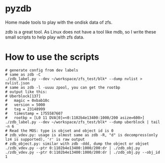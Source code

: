 # pyzdb
Home made tools to play with the ondisk data of zfs.

zdb is a great tool.
As Linux does not have a tool like mdb, so I write these small scripts to help play with zfs data.

# How to use the scripts
```
# generate config from dev labels
# same as zdb -C
./zdb_label.py --dev ~/workspace/zfs_test/blk* --dump nvlist > nvlist.json
# same as zdb -l -uuuu zpool, you can get the rootbp
# output like this:
# Uberblock[137]
#	magic = 0xbab10c
#	version = 5000
#	txg = 23148999
#	timestamp = 1755587607
#	rootbp = [L0 11 DVA[0]=<0:1102b4e13400:1000/200 asize=600>]
./zdb_label.py --dev ~/workspace/zfs_test/blk* --dump uberblock | tail -n 6
# Read the MOS: type is objset and object id is 0
# zdb_vdev.py: usage is almost same as zdb -R, "d" is decompress(only lz4 is supported), 'r' is raw output
# zdb_object.py: similar with zdb -ddd, dump the object or objset
./zdb_vdev.py --ptr 0:1102b4e13400:1000/200:dr | ./zdb_obj.py
./zdb_vdev.py --ptr 0:1102b4e13400:1000/200:dr | ./zdb_obj.py --obj_id 1

```
